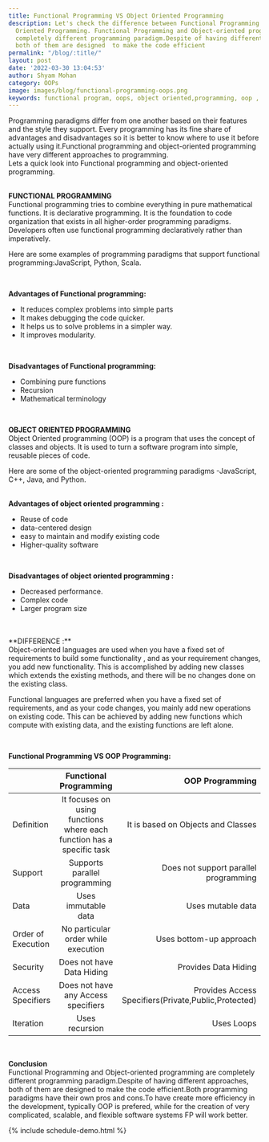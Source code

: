 ```yaml
---
title: Functional Programming VS Object Oriented Programming
description: Let's check the difference between Functional Programming and  Object
  Oriented Programming. Functional Programming and Object-oriented programming are
  completely different programming paradigm.Despite of having different approaches,
  both of them are designed  to make the code efficient
permalink: "/blog/:title/"
layout: post
date: '2022-03-30 13:04:53'
author: Shyam Mohan
category: OOPs
image: images/blog/functional-programming-oops.png
keywords: functional program, oops, object oriented,programming, oop , functionality
---
```


Programming paradigms differ from one another based on their features and the style they support. Every programming has its fine share of advantages and disadvantages  so it is better to know where to use it before actually using it.Functional programming and object-oriented programming have very different approaches to programming. 
<br>
Lets a quick look into Functional programming and object-oriented programming.
<br>
<br>

**FUNCTIONAL PROGRAMMING**
<br>
Functional programming tries to combine everything in pure mathematical functions. It is  declarative programming. It is the foundation  to code organization  that exists in all higher-order programming paradigms. Developers often use functional programming declaratively rather than imperatively.

Here are some examples of programming paradigms that support functional programming:JavaScript, Python, Scala.

<br>

**Advantages of Functional programming:**
* It reduces complex problems into simple parts
* It makes debugging the code quicker.
* It helps us to solve problems in a simpler way.
* It improves modularity.
<br>

**Disadvantages of Functional programming:**
* Combining pure functions
* Recursion
* Mathematical terminology


<br>

**OBJECT ORIENTED PROGRAMMING**
<br>
Object Oriented programming (OOP) is a program that uses the concept of classes and objects. It is used to turn a software program into simple, reusable pieces of code.

Here are some of the object-oriented programming paradigms -JavaScript, C++, Java, and Python.
<br>
<br>

**Advantages of object oriented programming :**
* Reuse of code 
* data-centered design 
* easy to maintain and modify existing code
* Higher-quality software
<br>


**Disadvantages of object oriented programming :**
* Decreased performance.
* Complex code
* Larger program size

<br>
<br>
**DIFFERENCE :**
<br>
Object-oriented languages are used when you have a fixed set of requirements to build some functionality , and as your requirement changes, you add new functionality. This is  accomplished by adding new classes which extends the existing methods, and there will be no changes done on the existing class.

Functional languages are preferred when you have a fixed set of requirements, and as your code changes, you mainly add new operations on existing code. This can be achieved by adding new functions which compute with existing data, and the existing functions are left alone.

<br>

**Functional Programming VS OOP Programming:**
<br>


|                | Functional Programming | OOP Programming |
| :------- | :--------: | --------: |
| Definition     | It focuses on using functions where each function has a specific task     | It is based on Objects and Classes     |
| Support     | Supports parallel programming     | Does not support parallel programming     |
| Data     | Uses immutable data     | Uses mutable data     |
| Order of Execution     | No particular order while execution     | Uses bottom-up approach      |
| Security     | Does not have Data Hiding     | Provides Data Hiding      |
| Access Specifiers     | Does not have any Access specifiers     | Provides Access Specifiers(Private,Public,Protected)     |
| Iteration    | Uses recursion      | Uses Loops     |

<br>

**Conclusion**
<br>
Functional Programming and Object-oriented programming are completely different programming paradigm.Despite of having different approaches, both of them are designed  to make the code efficient.Both programming paradigms have their own pros and cons.To have create more efficiency in the development, typically OOP is prefered, while for the creation of very complicated, scalable, and flexible software systems FP will work better. 


{% include schedule-demo.html %}